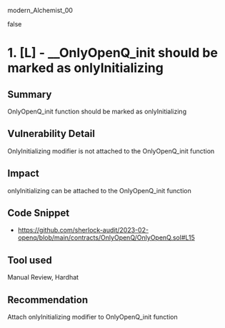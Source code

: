 modern_Alchemist_00

false

# 1. [L] - __OnlyOpenQ_init should be marked as onlyInitializing

## Summary
OnlyOpenQ_init function should be marked as onlyInitializing

## Vulnerability Detail
OnlyInitializing modifier is not attached to the OnlyOpenQ_init function

## Impact
onlyInitializing can be attached to the OnlyOpenQ_init function

## Code Snippet

- https://github.com/sherlock-audit/2023-02-openq/blob/main/contracts/OnlyOpenQ/OnlyOpenQ.sol#L15

## Tool used
Manual Review, Hardhat

## Recommendation
Attach onlyInitializing modifier to OnlyOpenQ_init function 